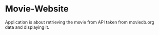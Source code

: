 # Movie-Website
Application is about retrieving the movie from API taken from moviedb.org data and displaying it.
